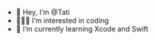 - 👋 Hey, I’m @Tati
- 👩🏽‍💻 I’m interested in coding
- 🍏 I’m currently learning Xcode and Swift

<!---
Tatigal/Tatigal is a ✨ special ✨ repository because its `README.md` (this file) appears on your GitHub profile.
You can click the Preview link to take a look at your changes.
--->
